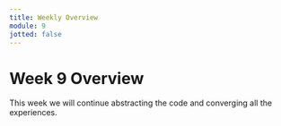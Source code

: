 ```yaml
---
title: Weekly Overview
module: 9
jotted: false
---
```


# Week 9 Overview

This week we will continue abstracting the code and converging all the experiences.